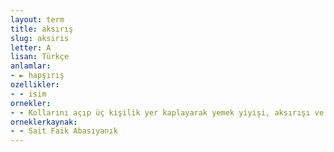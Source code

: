 ```yaml
---
layout: term
title: aksırış
slug: aksiris
letter: A
lisan: Türkçe
anlamlar:
- ► hapşırış
ozellikler:
- - isim
ornekler:
- - Kollarını açıp üç kişilik yer kaplayarak yemek yiyişi, aksırışı ve gülüşü çekilmez.
orneklerkaynak:
- - Sait Faik Abasıyanık
---
```

